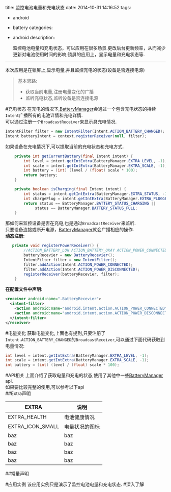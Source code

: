 title: 监控电池电量和充电状态
date: 2014-10-31 14:16:52
tags:
- android
- battery
categories:
- android
description:

  监控电池电量和充电状态，可以应用在很多场景.更改后台更新频率，从而减少更新对电池使用时间的影响;锁屏的应用上，显示电量和充电状态等.
---
  本次应用是在锁屏上,显示电量,并且监控充电的状态(设备是否连接电源)  
  >基本思路:  
  > * 获取当前电量,注册电量变化的广播
  > * 监听充电状态,监听设备是否连接电源

  #充电状态
  在充电的情况下,[BatteryManager](http://developer.android.com/intl/zh-cn/reference/android/os/BatteryManager.html)会通过一个包含充电状态的持续`Intent`广播所有的电池详情和充电详情.  
可以通过注册一个`BroadcastReceiver`来显示具充电情况.  
``` java
IntentFilter filter = new IntentFilter(Intent.ACTION_BATTERY_CHANGED);
Intent batteryIntent = context.registerReceiver(null, filter);
```
如果设备在充电情况下,可以提取当前的充电状态和充电方式.  
``` java
    private int getCurrentBattery(final Intent intent) {
        int level = intent.getIntExtra(BatteryManager.EXTRA_LEVEL, -1);
        int scale = intent.getIntExtra(BatteryManager.EXTRA_SCALE, -1);
        int battery = (int) (level / (float) scale * 100);
        return battery;
    }

    private boolean isCharging(final Intent intent) {
        int status = intent.getIntExtra(BatteryManager.EXTRA_STATUS, -1);
        int chargePlug = intent.getIntExtra(BatteryManager.EXTRA_PLUGGED, -1);
        return status == BatteryManager.BATTERY_STATUS_CHARGING || 
	         status == BatteryManager.BATTERY_STATUS_FULL;
    }
```
那如何来监控设备是否在充电,也是通过`BroadcastReceiver`来监听.  
只要设备连接或断开电源，[BatteryManager](http://developer.android.com/intl/zh-cn/reference/android/os/BatteryManager.html)就会广播相应的操作.  
**动态注册:**
``` java
   private void registerPowerReceiver() {
        //ACTION_BATTERY_LOW ACTION_BATTERY_OKAY ACTION_POWER_CONNECTED ACTION_POWER_DISCONNECTED
        batteryRecevier = new BatteryRecevier();
        IntentFilter filter = new IntentFilter();
        filter.addAction(Intent.ACTION_POWER_CONNECTED);
        filter.addAction(Intent.ACTION_POWER_DISCONNECTED);
        registerReceiver(batteryRecevier, filter);
    }
```
**在配置文件中声明:**
``` xml
<receiver android:name=".BatteryRecevier">
  <intent-filter>
    <action android:name="android.intent.action.ACTION_POWER_CONNECTED"/>
    <action android:name="android.intent.action.ACTION_POWER_DISCONNECTED"/>
  </intent-filter>
</receiver>
```

  #电量变化
获取电量变化,上面也有提到,只要注册了 `Intent.ACTION_BATTERY_CHANGED`的`BroadcastReceiver`,可以通过下面代码获取到电量情况:
``` java
int level = intent.getIntExtra(BatteryManager.EXTRA_LEVEL, -1);
int scale = intent.getIntExtra(BatteryManager.EXTRA_SCALE, -1);
int battery = (int) (level / (float) scale * 100);
``` 

  #API相关
上面介绍了获取电量和充电的状态,使用了其他中一些[BatteryManager](http://developer.android.com/intl/zh-cn/reference/android/os/BatteryManager.html) api.  
如果要比较完整的使用,可以参考以下api  
 ##Extra声明 

EXTRA | 说明 |
----|------|
EXTRA_HEALTH | 电池健康情况  |
EXTRA_ICON_SMALL | 电量状况的图标  |
baz | baz  |
baz | baz  |
baz | baz  |
baz | baz  |

 ##常量声明

  #应用实例
  该应用实例只是演示了监控电池电量和充电状态.
  #深入了解
